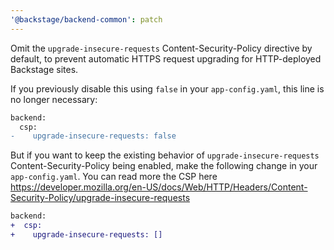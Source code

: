 ```yaml
---
'@backstage/backend-common': patch
---
```


Omit the `upgrade-insecure-requests` Content-Security-Policy directive by default, to prevent automatic HTTPS request upgrading for HTTP-deployed Backstage sites.

If you previously disable this using `false` in your `app-config.yaml`, this line is no longer necessary:

```diff
backend:
  csp:
-    upgrade-insecure-requests: false
```

But if you want to keep the existing behavior of `upgrade-insecure-requests` Content-Security-Policy being enabled, make the following change in your `app-config.yaml`. You can read more the CSP here https://developer.mozilla.org/en-US/docs/Web/HTTP/Headers/Content-Security-Policy/upgrade-insecure-requests

```diff
backend:
+  csp:
+    upgrade-insecure-requests: []
```

